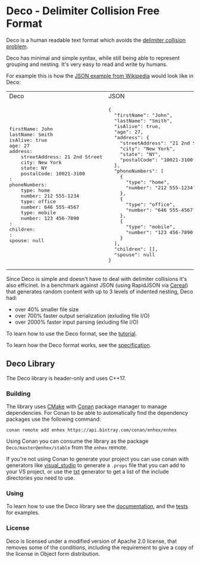 # Deco - Delimiter Collision Free Format

Deco is a human readable text format which avoids the [delimiter collision problem](https://en.wikipedia.org/wiki/Delimiter#Delimiter_collision).

Deco has minimal and simple syntax, while still being able to represent grouping and nesting.
It's very easy to read and write by humans.

For example this is how the [JSON example from Wikipedia](https://en.wikipedia.org/wiki/JSON#Example) would look like in Deco:

<table>
<tr>
  <td>
      Deco
  </td>
  <td>
      JSON
  </td>
</tr>
<tr>
<td>
<pre>
firstName: John
lastName: Smith
isAlive: true
age: 27
address:
    streetAddress: 21 2nd Street
    city: New York
    state: NY
    postalCode: 10021-3100
:
phoneNumbers:
    type: home
    number: 212 555-1234
    type: office
    number: 646 555-4567
    type: mobile
    number: 123 456-7890
:
children:
:
spouse: null
</pre>
</td>
<td>
<pre>
{
  "firstName": "John",
  "lastName": "Smith",
  "isAlive": true,
  "age": 27,
  "address": {
    "streetAddress": "21 2nd Street",
    "city": "New York",
    "state": "NY",
    "postalCode": "10021-3100"
  },
  "phoneNumbers": [
    {
      "type": "home",
      "number": "212 555-1234"
    },
    {
      "type": "office",
      "number": "646 555-4567"
    },
    {
      "type": "mobile",
      "number": "123 456-7890"
    }
  ],
  "children": [],
  "spouse": null
}
</pre>
</td>
</tr>
</table>

Since Deco is simple and doesn't have to deal with delimiter collisions it's also efficinet. In a benchmark against JSON (using RapidJSON via [Cereal](https://uscilab.github.io/cereal/)) that generates random content with up to 3 levels of indented nesting, Deco had:
- over 40% smaller file size
- over 700% faster output serialization (exluding file I/O)
- over 2000% faster input parsing (exluding file I/O)


To learn how to use the Deco format, see the [tutorial](deco_tutorial.md).

To learn how the Deco format works, see the [specification](delimiter%20collision%20free%20format.txt).

## Deco Library

The Deco library is header-only and uses C++17.

### Building

The library uses [CMake](cmake.org) with [Conan](www.conan.io) package manager to manage dependencies.
For Conan to be able to automatically find the dependency packages use the following command:
```
conan remote add enhex https://api.bintray.com/conan/enhex/enhex
```

Using Conan you can consume the library as the package `Deco/master@enhex/stable` from the `enhex` remote.

If you're not using Conan to generate your project you can use conan with generators like [visual_studio](http://docs.conan.io/en/latest/reference/generators/visualstudio.html) to generate a `.props` file that you can add to your VS project, or use the [txt](http://docs.conan.io/en/latest/reference/generators/text.html) generator to get a list of the include directories you need to use.


### Using

To learn how to use the Deco library see the [documentation](documentation.md), and the [tests](tests) for examples.


### License

Deco is licensed under a modified version of Apache 2.0 license, that removes some of the conditions, including the requirement to give a copy of the license in Object form distribution.